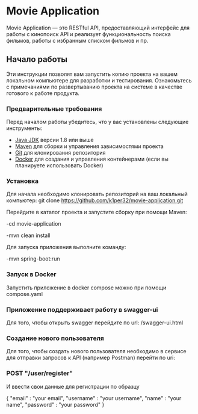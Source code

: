 # Movie Application

Movie Application — это RESTful API, предоставляющий интерфейс для работы с кинопоиск API и реализует функциональность поиска фильмов, работы с избранным списком фильмов и пр.

## Начало работы

Эти инструкции позволят вам запустить копию проекта на вашем локальном компьютере для разработки и тестирования. Ознакомьтесь с примечаниями по развертыванию проекта на системе в качестве готового к работе продукта.

### Предварительные требования

Перед началом работы убедитесь, что у вас установлены следующие инструменты:

- [Java JDK](https://www.oracle.com/java/technologies/javase-downloads.html) версии 1.8 или выше
- [Maven](https://maven.apache.org/) для сборки и управления зависимостями проекта
- [Git](https://git-scm.com/) для клонирования репозитория
- [Docker](https://www.docker.com/) для создания и управления контейнерами (если вы планируете использовать Docker)

### Установка

Для начала необходимо клонировать репозиторий на ваш локальный компьютер:
git clone https://github.com/k1per32/movie-application.git

Перейдите в каталог проекта и запустите сборку при помощи Maven:

-cd movie-application

-mvn clean install

Для запуска приложения выполните команду:

-mvn spring-boot:run

### Запуск в Docker

Запустить приложение в docker compose можно при помощи compose.yaml

### Приложение поддерживает работу в swagger-ui

Для того, чтобы открыть swagger перейдите по url: /swagger-ui.html

### Создание нового пользователя

Для того, чтобы создать нового пользователя необходимо в сервисе для отправки запросов к API (например Postman) перейти
по uri:

### POST "/user/register"

И ввести свои данные для регистрации по образцу

{
    "email" : "your email",
    "username" : "your username",
    "name" : "your name",
    "password" : "your password"
}


